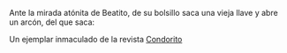 Ante la mirada atónita de Beatito, de su bolsillo saca una vieja llave y
abre un arcón, del que saca:

Un ejemplar inmaculado de la revista [Condorito](condorito/condorito.md)
